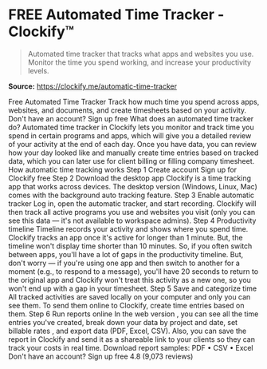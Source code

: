# FREE Automated Time Tracker - Clockify™

> Automated time tracker that tracks what apps and websites you use. Monitor the time you spend working, and increase your productivity levels.

**Source:** https://clockify.me/automatic-time-tracker

Free Automated Time Tracker
Track how much time you spend across apps, websites, and documents, and create timesheets based on your activity.
Don't have an account? Sign up free
What does an automated time tracker do?
Automated time tracker in Clockify lets you monitor and
track time
you spend in certain programs and apps, which will give you a detailed review of your activity at the end of each day.
Once you have data, you can review how your day looked like and manually create time entries based on tracked data, which you can later use for client billing or filling company timesheet.
How automatic time tracking works
Step 1
Create account
Sign up for Clockify free
Step 2
Download the desktop app
Clockify is a time tracking app that works across devices. The
desktop version
(Windows, Linux, Mac) comes with the background auto tracking feature.
Step 3
Enable automatic tracker
Log in, open the automatic tracker, and start recording. Clockify will then track all active programs you use and websites you visit (only you can see this data — it's not available to workspace admins).
Step 4
Productivity timeline
Timeline records your activity and shows where you spend time.
Clockify tracks an app once it's active for longer than 1 minute. But, the timeline won't display time shorter than 10 minutes. So, if you often switch between apps, you'll have a lot of gaps in the productivity timeline.
But, don't worry — if you're using one app and then switch to another for a moment (e.g., to respond to a message), you'll have 20 seconds to return to the original app and Clockify won't treat this activity as a new one, so you won't end up with a gap in your timesheet.
Step 5
Save and categorize time
All tracked activities are saved locally on your computer and only you can see them. To send them online to Clockify, create time entries based on them.
Step 6
Run reports online
In the
web version
, you can see all the time entries you've created, break down your data by project and date,
set billable rates
, and export data (PDF, Excel, CSV).
Also, you can save the report in Clockify and send it as a shareable link to your clients so they can track your costs in real time.
Download report samples:
PDF
•
CSV
•
Excel
Don't have an account? Sign up free
4.8 (9,073 reviews)